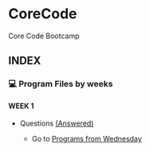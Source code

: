 # CoreCode
Core Code Bootcamp

## INDEX

### 💻 Program Files by weeks
####  WEEK 1
- Questions [(Answered)](https://github.com/Ashleyvv26/CoreCode/tree/main/WeekChallenges/week1)

  - Go to [Programs from Wednesday](https://github.com/Ashleyvv26/CoreCode/tree/main/WeekChallenges/week1/WednesdayFiles)
